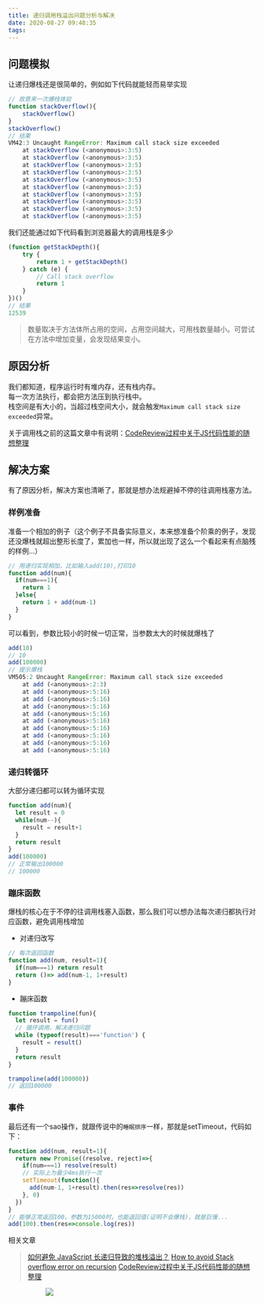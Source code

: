 ```yaml
---
title: 递归调用栈溢出问题分析与解决
date: 2020-08-27 09:48:35
tags:
---
```

## 问题模拟
让递归爆栈还是很简单的，例如如下代码就能轻而易举实现
```javascript
// 故意来一次爆栈体验
function stackOverflow(){
    stackOverflow()
}
stackOverflow()
// 结果
VM42:3 Uncaught RangeError: Maximum call stack size exceeded
    at stackOverflow (<anonymous>:3:5)
    at stackOverflow (<anonymous>:3:5)
    at stackOverflow (<anonymous>:3:5)
    at stackOverflow (<anonymous>:3:5)
    at stackOverflow (<anonymous>:3:5)
    at stackOverflow (<anonymous>:3:5)
    at stackOverflow (<anonymous>:3:5)
    at stackOverflow (<anonymous>:3:5)
    at stackOverflow (<anonymous>:3:5)
    at stackOverflow (<anonymous>:3:5)
```

我们还能通过如下代码看到浏览器最大的调用栈是多少
```javascript
(function getStackDepth(){
    try {
        return 1 + getStackDepth()
    } catch (e) {
        // Call stack overflow
        return 1
    }
})()
// 结果
12539
```
> 数量取决于方法体所占用的空间，占用空间越大，可用栈数量越小。可尝试在方法中增加变量，会发现结果变小。

## 原因分析

我们都知道，程序运行时有堆内存，还有栈内存。  
每一次方法执行，都会把方法压到执行栈中。  
栈空间是有大小的，当超过栈空间大小，就会触发`Maximum call stack size exceeded`异常。

关于调用栈之前的这篇文章中有说明：[CodeReview过程中关于JS代码性能的随想整理](http://muchstudy.com/2019/03/04/CodeReview%E8%BF%87%E7%A8%8B%E4%B8%AD%E5%85%B3%E4%BA%8EJS%E4%BB%A3%E7%A0%81%E6%80%A7%E8%83%BD%E7%9A%84%E9%9A%8F%E6%83%B3%E6%95%B4%E7%90%86/)

## 解决方案
有了原因分析，解决方案也清晰了，那就是想办法规避掉不停的往调用栈塞方法。

### 样例准备
准备一个相加的例子（这个例子不具备实际意义，本来想准备个阶乘的例子，发现还没爆栈就超出整形长度了，累加也一样，所以就出现了这么一个看起来有点脑残的样例...）
```javascript
// 用递归实现相加，比如输入add(10),打印10
function add(num){
  if(num===1){
    return 1
  }else{
    return 1 + add(num-1)
  }
}
```
可以看到，参数比较小的时候一切正常，当参数太大的时候就爆栈了
```javascript
add(10)
// 10
add(100000)
// 提示爆栈
VM505:2 Uncaught RangeError: Maximum call stack size exceeded
    at add (<anonymous>:2:3)
    at add (<anonymous>:5:16)
    at add (<anonymous>:5:16)
    at add (<anonymous>:5:16)
    at add (<anonymous>:5:16)
    at add (<anonymous>:5:16)
    at add (<anonymous>:5:16)
    at add (<anonymous>:5:16)
    at add (<anonymous>:5:16)
    at add (<anonymous>:5:16)
```

### 递归转循环
大部分递归都可以转为循环实现
```javascript
function add(num){
  let result = 0
  while(num--){
    result = result+1
  }
  return result
}
add(100000)
// 正常输出100000
// 100000
```

### 蹦床函数
爆栈的核心在于不停的往调用栈塞入函数，那么我们可以想办法每次递归都执行对应函数，避免调用栈增加

- 对递归改写
```javascript
// 每次返回函数
function add(num, result=1){
  if(num===1) return result
  return ()=> add(num-1, 1+result)
}
```

- 蹦床函数
```javascript
function trampoline(fun){
  let result = fun()
  // 循环调用，解决递归问题
  while (typeof(result)==='function') {
    result = result()
  }
  return result
}

trampoline(add(100000))
// 返回100000
```

### 事件
最后还有一个sao操作，就跟传说中的`睡眠排序`一样，那就是setTimeout，代码如下：
```javascript
function add(num, result=1){
  return new Promise((resolve, reject)=>{
    if(num===1) resolve(result)
    // 实际上为最少4ms执行一次
    setTimeout(function(){
      add(num-1, 1+result).then(res=>resolve(res))
    }, 0)
  })
}
// 能够正常返回100，参数为15000时，也能返回值(证明不会爆栈)，就是巨慢...
add(100).then(res=>console.log(res))

```

相关文章
> [如何避免 JavaScript 长递归导致的堆栈溢出？](https://github.com/pfan123/Articles/issues/50)
> [How to avoid Stack overflow error on recursion](http://www.thinkingincrowd.me/2016/06/06/How-to-avoid-Stack-overflow-error-on-recursive/)
> [CodeReview过程中关于JS代码性能的随想整理](http://muchstudy.com/2019/03/04/CodeReview%E8%BF%87%E7%A8%8B%E4%B8%AD%E5%85%B3%E4%BA%8EJS%E4%BB%A3%E7%A0%81%E6%80%A7%E8%83%BD%E7%9A%84%E9%9A%8F%E6%83%B3%E6%95%B4%E7%90%86/)

<div style="width:70%;margin:auto">
<img src='http://muchstudy.com/2020/04/04/聊聊一线开发的基本素养/公众号二维码.gif'>
</div>

